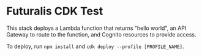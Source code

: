 # Futuralis CDK Test

This stack deploys a Lambda function that returns "hello world", an API Gateway to route to the function, and Cognito resources to provide access.

To deploy, run `npm install` and `cdk deploy --profile [PROFILE_NAME]`.
